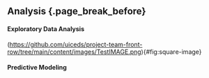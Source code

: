 ## Analysis {.page_break_before}

#### Exploratory Data Analysis
(https://github.com/uiceds/project-team-front-row/tree/main/content/images/TestIMAGE.png){#fig:square-image}

#### Predictive Modeling



